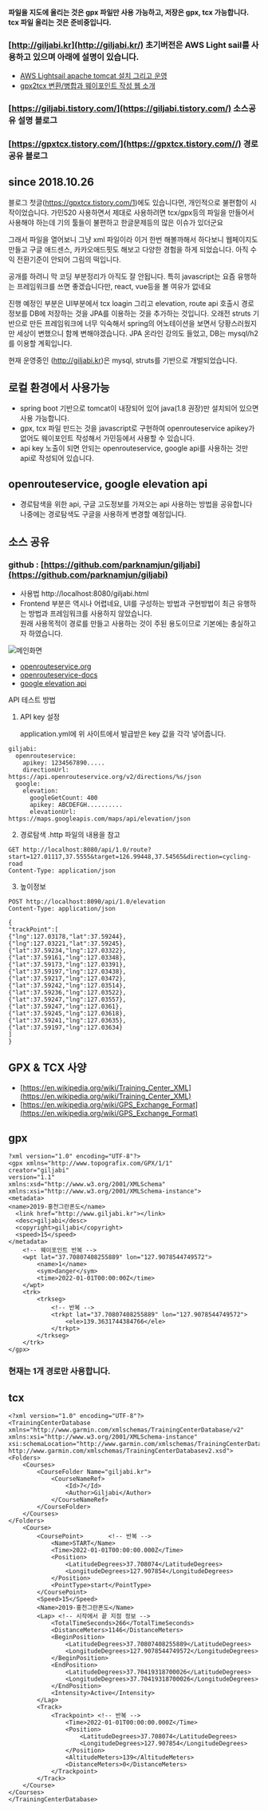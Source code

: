 
#### 파일을 지도에 올리는 것은 gpx 파일만 사용 가능하고, 저장은 gpx, tcx 가능합니다. tcx 파일 올리는 것은 준비중입니다.  

### [http://giljabi.kr](http://giljabi.kr/) 초기버전은 AWS Light sail를 사용하고 있으며 아래에 설명이 있습니다.
* [AWS Lightsail apache tomcat 설치 그리고 운영](https://gpxtcx.tistory.com/11)
* [gpx2tcx 변환/병합과 웨이포인트 작성 웹 소개](https://gpxtcx.tistory.com/3)

### [https://giljabi.tistory.com/](https://giljabi.tistory.com/) 소스공유 설명 블로그
### [https://gpxtcx.tistory.com/](https://gpxtcx.tistory.com//) 경로공유 블로그 



## since 2018.10.26
블로그 첫글(https://gpxtcx.tistory.com/1)에도 있습니다먼, 개인적으로 불편함이 시작이었습니다.
가민520 사용하면서 제대로 사용하려면 tcx/gpx등의 파일을 만들어서 사용해야 하는데 기의 툴들이
불편하고 한글문제등의 많은 이슈가 있더군요

그래서 파일을 열어보니 그냥 xml 파일이라 이거 한번 해볼까해서 하다보니 웹페이지도 만들고 
구글 애드센스, 카카오애드핏도 해보고 다양한 경험을 하게 되었습니다. 아직 수익 전환기준이 안되어 그림의 떡입니다. 

공개를 하려니 막 코딩 부분정리가 아직도 잘 안됩니다. 특히 javascript는 요즘 유행하는 프레임워크를 쓰면 
좋겠습니다만, react, vue등을 볼 여유가 없네요

진행 예정인 부분은 UI부분에서 tcx loagin 그리고 elevation, route api 호출시 경로정보를 DB에 저장하는 것을 JPA를 이용하는 것을 추가하는 것입니다. 
오래전 struts 기반으로 만든 프레임워크에 너무 익숙해서 spring의 어노테이션을 보면서 당황스러웠지만 세상이 변했으니 함께 변해야겠습니다. 
JPA 온라인 강의도 들었고, DB는 mysql/h2를 이용할 계획입니다.

현재 운영중인 (http://giljabi.kr)은 mysql, struts를 기반으로 개벌되었습니다.



## 로컬 환경에서 사용가능
* spring boot 기반으로 tomcat이 내장되어 있어 java(1.8 권장)만 설치되어 있으면 사용 가능합니다.
* gpx, tcx 파일 만드는 것을 javascript로 구현하여 openrouteservice apikey가 없어도 웨이포인트 작성해서 가민등에서 사용할 수 있습니다.
* api key 노출이 되면 안되는 openrouteservice, google api를 사용하는 것만 api로 작성되어 있습니다.


## openrouteservice, google elevation api
* 경로탐색을 위한 api, 구글 고도정보를 가져오는 api 사용하는 방법을 공유합니다
  나중에는 경로탐색도 구글을 사용하게 변경할 예정입니다.


## 소스 공유
### github : [https://github.com/parknamjun/giljabi](https://github.com/parknamjun/giljabi)
* 사용법 http://localhost:8080/giljabi.html
* Frontend 부분은 역시나 어렵네요, UI를 구성하는 방법과 구현방법이 최근 유행하는 방법과 프레임워크를 사용하지 않았습니다.  
  원래 사용목적이 경로를 만들고 사용하는 것이 주된 용도이므로 기본에는 충실하고자 하였습니다.
  
![메인화면](./images/image01.png)

* [openrouteservice.org](https://openrouteservice.org/)
* [openrouteservice-docs](https://github.com/GIScience/openrouteservice-docs)
* [google elevation api](https://developers.google.com/maps/documentation/elevation/start)



API 테스트 방법
1. API key 설정 
   
   application.yml에 위 사이트에서 발급받은 key 값을 각각 넣어줍니다.
```
giljabi:
  openrouteservice:
    apikey: 1234567890.....
    directionUrl: https://api.openrouteservice.org/v2/directions/%s/json
  google:
    elevation:
      googleGetCount: 400
      apikey: ABCDEFGH..........
      elevationUrl: https://maps.googleapis.com/maps/api/elevation/json
```

2. 경로탐색
.http 파일의 내용을 참고
```
GET http://localhost:8080/api/1.0/route?start=127.01117,37.5555&target=126.99448,37.54565&direction=cycling-road
Content-Type: application/json
```   

3. 높이정보 
```
POST http://localhost:8090/api/1.0/elevation
Content-Type: application/json

{
"trackPoint":[
{"lng":127.03178,"lat":37.59244},
{"lng":127.03221,"lat":37.59245},
{"lat":37.59234,"lng":127.03322},
{"lat":37.59161,"lng":127.03348},
{"lat":37.59173,"lng":127.03391},
{"lat":37.59197,"lng":127.03438},
{"lat":37.59217,"lng":127.03472},
{"lat":37.59242,"lng":127.03514},
{"lat":37.59236,"lng":127.03522},
{"lat":37.59247,"lng":127.03557},
{"lat":37.59247,"lng":127.0361},
{"lat":37.59245,"lng":127.03618},
{"lat":37.59241,"lng":127.03635},
{"lat":37.59197,"lng":127.03634}
]
}
```

## GPX & TCX 사양
* [https://en.wikipedia.org/wiki/Training_Center_XML](https://en.wikipedia.org/wiki/Training_Center_XML)
* [https://en.wikipedia.org/wiki/GPS_Exchange_Format](https://en.wikipedia.org/wiki/GPS_Exchange_Format)


## gpx
```
?xml version="1.0" encoding="UTF-8"?>
<gpx xmlns="http://www.topografix.com/GPX/1/1"
creator="giljabi"
version="1.1"
xmlns:xsd="http://www.w3.org/2001/XMLSchema"
xmlns:xsi="http://www.w3.org/2001/XMLSchema-instance">
<metadata>
<name>2019-홍천그란폰도</name>
  <link href="http://www.giljabi.kr"></link>
  <desc>giljabi</desc>
  <copyright>giljabi</copyright>
  <speed>15</speed>
</metadata>
    <!-- 웨이포인트 반복 -->
	<wpt lat="37.70807408255889" lon="127.9078544749572">
		<name>1</name>
		<sym>danger</sym>
		<time>2022-01-01T00:00:00Z</time>
	</wpt>
	<trk>
		<trkseg>
            <!-- 반복 -->
			<trkpt lat="37.70807408255889" lon="127.9078544749572">
				<ele>139.3631744384766</ele>
			</trkpt>
		</trkseg>
	</trk>
</gpx>
```


### 현재는 1개 경로만 사용합니다.
## tcx
```
<?xml version="1.0" encoding="UTF-8"?>
<TrainingCenterDatabase xmlns="http://www.garmin.com/xmlschemas/TrainingCenterDatabase/v2"
xmlns:xsi="http://www.w3.org/2001/XMLSchema-instance"
xsi:schemaLocation="http://www.garmin.com/xmlschemas/TrainingCenterDatabase/v2 http://www.garmin.com/xmlschemas/TrainingCenterDatabasev2.xsd">
<Folders>
	<Courses>
		<CourseFolder Name="giljabi.kr">
			<CourseNameRef>
				<Id>7</Id>
				<Author>Giljabi</Author>
			</CourseNameRef>
		</CourseFolder>
	</Courses>
</Folders>
	<Course>
		<CoursePoint>		<!-- 반복 -->
			<Name>START</Name>
			<Time>2022-01-01T00:00:00.000Z</Time>
			<Position>
				<LatitudeDegrees>37.708074</LatitudeDegrees>
				<LongitudeDegrees>127.907854</LongitudeDegrees>
			</Position>
			<PointType>start</PointType>
		</CoursePoint>
		<Speed>15</Speed>
		<Name>2019-홍천그란폰도</Name>
		<Lap> <!-- 시작에서 끝 지점 정보 -->
			<TotalTimeSeconds>266</TotalTimeSeconds>
			<DistanceMeters>1146</DistanceMeters>
			<BeginPosition>
				<LatitudeDegrees>37.70807408255889</LatitudeDegrees>
				<LongitudeDegrees>127.9078544749572</LongitudeDegrees>
			</BeginPosition>
			<EndPosition>
				<LatitudeDegrees>37.70419318700026</LatitudeDegrees>
				<LongitudeDegrees>37.70419318700026</LongitudeDegrees>
			</EndPosition>
			<Intensity>Active</Intensity>
		</Lap>
		<Track>
			<Trackpoint> <!-- 반복 -->
				<Time>2022-01-01T00:00:00.000Z</Time>
				<Position>
					<LatitudeDegrees>37.708074</LatitudeDegrees>
					<LongitudeDegrees>127.907854</LongitudeDegrees>
				</Position>
				<AltitudeMeters>139</AltitudeMeters>
				<DistanceMeters>0</DistanceMeters>
			</Trackpoint>
    	</Track>
	</Course>
</Courses>
</TrainingCenterDatabase>
    		
		
		


```
